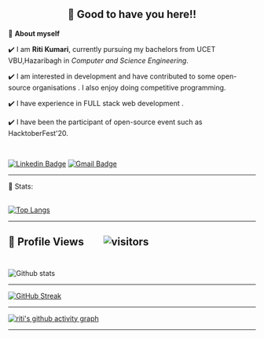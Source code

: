 <h2 align=center>👋 Good to have you here!!</h2>

🌱 **About myself**<br>

✔️ I am **Riti Kumari**, currently pursuing my bachelors from UCET VBU,Hazaribagh in *Computer and Science Engineering*. <br>

✔️ I am interested in development and have contributed to some open-source organisations . I also enjoy doing competitive programming. <br>

✔️ I have experience in FULL stack web development .<br>

✔️ I have been the participant of  open-source event such as HacktoberFest'20.

<br>

[![Linkedin Badge](https://img.shields.io/badge/-RitiKumari-blue?style=flat-square&logo=Linkedin&logoColor=white&link=https://www.linkedin.com/in/riti2409/)](https://www.linkedin.com/in/riti2409/) 
[![Gmail Badge](https://img.shields.io/badge/-ritikumariupadhyay24@gmail.com-c14438?style=flat-square&logo=Gmail&logoColor=white&link=mailto:ritikumariupadhyay24@gmail.com)](mailto:ritikumariupadhyay24@gmail.com)

<hr>



 📶 Stats:<br><br>
 
 [![Top Langs](https://github-readme-stats.vercel.app/api/top-langs/?username=riti2409&theme=dark&layout=compact&align=right&width=40%)](https://github.com/anuraghazra/github-readme-stats)
 
 ---
 
🌱 **Profile Views**&nbsp;&nbsp;&nbsp;&nbsp;&nbsp;&nbsp;&nbsp;
![visitors](https://profile-counter.glitch.me/ritikumariupadhyay24/count.svg?align=center)
<br>
<br>
---
 ![Github stats](https://github-readme-stats.vercel.app/api?username=riti2409)


---
[![GitHub Streak](https://github-readme-streak-stats.herokuapp.com/?user=riti2409&currStreakNum=2FD3EB&fire=pink&sideLabels=F00&theme=nightowl)](https://git.io/streak-stats)       
         

---
 

[![riti's github activity graph](https://activity-graph.herokuapp.com/graph?username=riti2409&theme=react-dark)](https://github.com/riti2409/github-readme-activity-graph)

  

---
  </code>
</p>


<!-- ![My github stats](https://github-readme-stats.vercel.app/api?username=riti2409&show_icons=true&title_color=fff&icon_color=79ff97&text_color=9f9f9f&bg_color=151515&count_private=true&width=40%&align=left) 
<center><img src="https://logimp.files.wordpress.com/2019/01/viral-p-1.gif?w=736&zoom=2" align="right" width="30%"></center>




 -->
